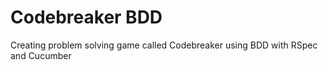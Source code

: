 Codebreaker BDD
===============

Creating problem solving game called Codebreaker using BDD with RSpec and Cucumber
